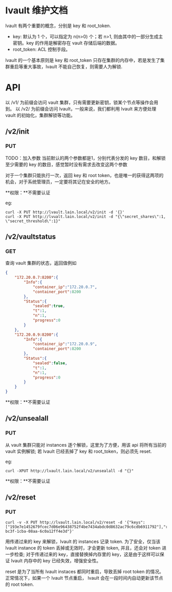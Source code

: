 # lvault 维护文档

lvault 有两个重要的概念，分别是 key 和 root_token.
- key: 默认为 1 个，可以指定为 n(n>0) 个；若 n>1, 则由其中的一部分生成主密钥。key 的作用是解密存在 vault 存储后端的数据。
- root_token: ACL 控制手段。 

lvault 的一个基本原则是 key 和 root_token 只存在集群的内存中，若是发生了集群重启等重大事故，lvault 不能自己恢复，则需要人为解锁.

# API
以 /v1/ 为前缀会访问 vault 集群，只有需要更新密钥，锁某个节点等操作会用到。
以 /v2/ 为前缀会访问 lvault，一般来说，我们都利用 lvault 来方便处理 vault 的初始化，集群解锁等功能。

## /v2/init

### PUT

TODO：加入参数
当前默认的两个参数都是1，分别代表分发的 key 数目，和解锁至少需要的 key 的数目，感觉暂时没有需求去改变这两个参数 

对于一个集群只能执行一次，返回 key 和 root token，也是唯一的获得这两项的机会，对于系统管理员，一定要将其记在安全的地方。

**权限：**不需要认证

eg:
```
curl -X PUT http://lvault.lain.local/v2/init -d '{}'
curl -X PUT http://lvualt.lain.local/v2/init -d "{\"secret_shares\":1, \"secret_threshold\":1}"
```

## /v2/vaultstatus

### GET

查询 vault 集群的状态，返回值例如

```json
{
    "172.20.0.7:8200":{
        "Info":{
            "container_ip":"172.20.0.7",
            "container_port":8200
        },
        "Status":{
            "sealed":true,
            "t":1,
            "n":1,
            "progress":0
        }
    },
    "172.20.0.9:8200":{
        "Info":{
            "container_ip":"172.20.0.9",
            "container_port":8200
        },
        "Status":{
            "sealed":false,
            "t":1,
            "n":1,
            "progress":0
        }
    }
}
```

**权限：**不需要认证

## /v2/unsealall

### PUT

从 vault 集群只能对 instances 逐个解锁，这里为了方便，用该 api 将所有当前的 vault 实例解锁; 若 lvault 已经丢掉了 key 和 root_token，则必须先 reset.

eg:
```
curl -XPUT http://lvault.lain.local/v2/unsealall -d "{}"
```



**权限：**不需要认证

## /v2/reset

### PUT

```
curl -v -X PUT http://lvault.lain.local/v2/reset -d '{"keys":["193e7e1452679fcec7d06e96438752f4be7434abdc0d8632ac79c6cdb6911792"],"root_token":"4408bbd6-bc3f-1cba-08aa-6c0a12ff4e3d"}'
```

用传递过来的 key 来解锁，lvault 的 instances 记录 token. 为了安全，仅当该 lvault instance 的 token 丢掉或无效时，才会更新 token, 并且，还会对 token 进一步检查;
对于传递过来的 key，直接替换掉内存里的 key，这是由于这样可以保证 lvault 内存中的 key 已经失效，增强安全性。

reset 是为了当所有 lvault instaces 都同时重启，导致丢掉 root token 的情况。正常情况下，如果一个 lvault 节点重启， lvault 会在一段时间内自动更新该节点的 root token.


